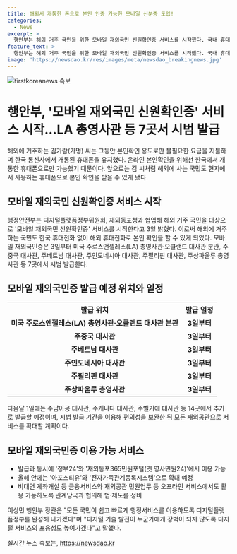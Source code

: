 ```yaml
---
title: 해외서 개통한 폰으로 본인 인증 가능한 모바일 신분증 도입!
categories:
  - News
excerpt: >
  행안부는 해외 거주 국민을 위한 모바일 재외국민 신원확인증 서비스를 시작했다. 국내 휴대전화 없이도 해외 휴대전화로 온라인 본인 확인이 가능해졌으며, LA 총영사관을 시작으로 시범 발급을 진행 중이다. 이로써 디지털 사각지대를 해소하고 국내외에서 디지털 서비스를 이용할 수 있는 환경을 조성할 계획이다. 향후 재외국민에게 더 많은 혜택을 제공하기 위해 관련 법·제도를 개선할 예정이다. 이상민 행안부 장관은 디지털 서비스의 포용성을 높여가며 모든 국민이 행정서비스를 쉽고 빠르게 이용할 수 있도록 노력하겠다고 전했다.
feature_text: >
  행안부는 해외 거주 국민을 위한 모바일 재외국민 신원확인증 서비스를 시작했다. 국내 휴대전화 없이도 해외 휴대전화로 온라인 본인 확인이 가능해졌으며, LA 총영사관을 시작으로 시범 발급을 진행 중이다. 이로써 디지털 사각지대를 해소하고 국내외에서 디지털 서비스를 이용할 수 있는 환경을 조성할 계획이다. 향후 재외국민에게 더 많은 혜택을 제공하기 위해 관련 법·제도를 개선할 예정이다. 이상민 행안부 장관은 디지털 서비스의 포용성을 높여가며 모든 국민이 행정서비스를 쉽고 빠르게 이용할 수 있도록 노력하겠다고 전했다.
image: 'https://newsdao.kr/res/images/meta/newsdao_breakingnews.jpg'
---
```


<p><img src="https://newsdao.kr/res/images/meta/newsdao_breakingnews.jpg" alt="firstkoreanews 속보" /></p>

<h1>행안부, '모바일 재외국민 신원확인증' 서비스 시작…LA 총영사관 등 7곳서 시범 발급</h1>

<p data-ke-size="size16">해외에 거주하는 김가람(가명) 씨는 그동안 본인확인 용도로만 불필요한 요금을 지불하며 한국 통신사에서 개통된 휴대폰을 유지했다. 온라인 본인확인을 위해선 한국에서 개통한 휴대폰으로만 가능했기 때문이다. 앞으로는 김 씨처럼 해외에 사는 국민도 현지에서 사용하는 휴대폰으로 본인 확인을 받을 수 있게 됐다.</p>

<h2 data-ke-size="size26">모바일 재외국민 신원확인증 서비스 시작</h2>

<p data-ke-size="size16">행정안전부는 디지털플랫폼정부위원회, 재외동포청과 협업해 해외 거주 국민을 대상으로 '모바일 재외국민 신원확인증' 서비스를 시작한다고 3일 밝혔다. 이로써 해외에 거주하는 국민도 한국 휴대전화 없이 해외 휴대전화로 본인 확인을 할 수 있게 되었다. 모바일 재외국민증은 3일부터 미국 주로스앤젤레스(LA) 총영사관·오클랜드 대사관 분관, 주중국 대사관, 주베트남 대사관, 주인도네시아 대사관, 주필리핀 대사관, 주상파울루 총영사관 등 7곳에서 시범 발급한다.</p>

<h2 data-ke-size="size26">모바일 재외국민증 발급 예정 위치와 일정</h2>

<table>
  <tr>
    <th>발급 위치</th>
    <th>발급 일정</th>
  </tr>
  <tr>
    <td style="text-align: center; height: 17px;"><b>미국 주로스앤젤레스(LA) 총영사관·오클랜드 대사관 분관</b></td>
    <td style="text-align: center; height: 17px;"><b>3일부터</b></td>
  </tr>
  <tr>
    <td style="text-align: center; height: 17px;"><b>주중국 대사관</b></td>
    <td style="text-align: center; height: 17px;"><b>3일부터</b></td>
  </tr>
  <tr>
    <td style="text-align: center; height: 17px;"><b>주베트남 대사관</b></td>
    <td style="text-align: center; height: 17px;"><b>3일부터</b></td>
  </tr>
  <tr>
    <td style="text-align: center; height: 17px;"><b>주인도네시아 대사관</b></td>
    <td style="text-align: center; height: 17px;"><b>3일부터</b></td>
  </tr>
  <tr>
    <td style="text-align: center; height: 17px;"><b>주필리핀 대사관</b></td>
    <td style="text-align: center; height: 17px;"><b>3일부터</b></td>
  </tr>
  <tr>
    <td style="text-align: center; height: 17px;"><b>주상파울루 총영사관</b></td>
    <td style="text-align: center; height: 17px;"><b>3일부터</b></td>
  </tr>
</table>

<p data-ke-size="size16">다음달 1일에는 주남아공 대사관, 주캐나다 대사관, 주벨기에 대사관 등 14곳에서 추가로 발급할 예정이며, 시범 발급 기간을 이용해 편의성을 보완한 뒤 모든 재외공관으로 서비스를 확대할 계획이다.</p>

<h2 data-ke-size="size26">모바일 재외국민증 이용 가능 서비스</h2>

<ul>
  <li>발급과 동시에 '정부24'와 '재외동포365민원포털(옛 영사민원24)'에서 이용 가능</li>
  <li>올해 안에는 '아포스티유'와 '전자가족관계등록시스템'으로 확대 예정</li>
  <li>비대면 계좌개설 등 금융서비스와 재외공관 민원업무 등 오프라인 서비스에서도 활용 가능하도록 관계당국과 협의해 법·제도를 정비</li>
</ul>

<p data-ke-size="size16">이상민 행안부 장관은 "모든 국민이 쉽고 빠르게 행정서비스를 이용하도록 디지털플랫폼정부를 완성해 나가겠다"며 "디지털 기술 발전이 누군가에게 장벽이 되지 않도록 디지털 서비스의 포용성도 높여가겠다"고 말했다.</p>
실시간 뉴스 속보는, <a href="https://newsdao.kr" rel="dofollow">https://newsdao.kr</a>


